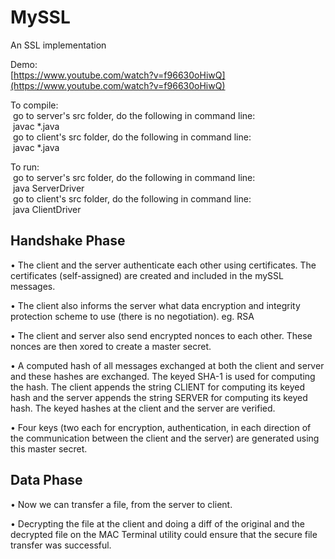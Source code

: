 # MySSL
An SSL implementation

Demo:  
[https://www.youtube.com/watch?v=f96630oHiwQ](https://www.youtube.com/watch?v=f96630oHiwQ)  


To compile:  
&nbsp;go to server's src folder, do the following in command line:  
&nbsp;javac *.java  
&nbsp;go to client's src folder, do the following in command line:  
&nbsp;javac *.java  

To run:  
&nbsp;go to server's src folder, do the following in command line:  
&nbsp;java ServerDriver  
&nbsp;go to client's src folder, do the following in command line:  
&nbsp;java ClientDriver  
    
## Handshake Phase   
• The client and the server authenticate each other using certificates. The certificates (self-assigned) are created and included in the mySSL messages.
  
• The client also informs the server what data encryption and integrity protection scheme to use (there is no negotiation). eg. RSA  
  
• The client and server also send encrypted nonces to each other. These nonces are then xored to create a master secret.  
  
• A computed hash of all messages exchanged at both the client and server and these hashes are exchanged. The keyed SHA-1 is used for computing the hash. The client appends the string CLIENT for computing its keyed hash and the server appends the string SERVER for computing its keyed hash. The keyed hashes at the client and the server are verified.  
  
• Four keys (two each for encryption, authentication, in each direction of the communication between the client and the server) are generated using this master secret.  
  
    
## Data Phase  
• Now we can transfer a file, from the server to client.  
  
• Decrypting the file at the client and doing a diff of the original and the decrypted file on the MAC Terminal utility could ensure that the secure file transfer was successful.  
